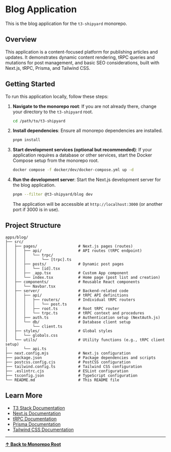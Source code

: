 # Blog Application

This is the blog application for the `t3-shipyard` monorepo.

## Overview

This application is a content-focused platform for publishing articles and updates. It demonstrates dynamic content rendering, tRPC queries and mutations for post management, and basic SEO considerations, built with Next.js, tRPC, Prisma, and Tailwind CSS.

## Getting Started

To run this application locally, follow these steps:

1.  **Navigate to the monorepo root**: If you are not already there, change your directory to the `t3-shipyard` root.
    ```bash
    cd /path/to/t3-shipyard
    ```

2.  **Install dependencies**: Ensure all monorepo dependencies are installed.
    ```bash
    pnpm install
    ```

3.  **Start development services (optional but recommended)**: If your application requires a database or other services, start the Docker Compose setup from the monorepo root.
    ```bash
    docker compose -f docker/dev/docker-compose.yml up -d
    ```

4.  **Run the development server**: Start the Next.js development server for the blog application.
    ```bash
    pnpm --filter @t3-shipyard/blog dev
    ```

    The application will be accessible at `http://localhost:3000` (or another port if 3000 is in use).

## Project Structure

```
apps/blog/
├── src/
│   ├── pages/                  # Next.js pages (routes)
│   │   ├── api/                # API routes (tRPC endpoint)
│   │   │   └── trpc/
│   │   │       └── [trpc].ts
│   │   ├── posts/              # Dynamic post pages
│   │   │   └── [id].tsx
│   │   ├── _app.tsx            # Custom App component
│   │   └── index.tsx           # Home page (post list and creation)
│   ├── components/             # Reusable React components
│   │   └── Navbar.tsx
│   ├── server/                 # Backend-related code
│   │   ├── api/                # tRPC API definitions
│   │   │   ├── routers/        # Individual tRPC routers
│   │   │   │   └── post.ts
│   │   │   ├── root.ts         # Root tRPC router
│   │   │   └── trpc.ts         # tRPC context and procedures
│   │   ├── auth.ts             # Authentication setup (NextAuth.js)
│   │   └── db/                 # Database client setup
│   │       └── client.ts
│   ├── styles/                 # Global styles
│   │   └── globals.css
│   └── utils/                  # Utility functions (e.g., tRPC client setup)
│       └── api.ts
├── next.config.mjs             # Next.js configuration
├── package.json                # Package dependencies and scripts
├── postcss.config.cjs          # PostCSS configuration
├── tailwind.config.ts          # Tailwind CSS configuration
├── .eslintrc.cjs               # ESLint configuration
├── tsconfig.json               # TypeScript configuration
└── README.md                   # This README file
```

## Learn More

-   [T3 Stack Documentation](https://create.t3.gg/)
-   [Next.js Documentation](https://nextjs.org/docs)
-   [tRPC Documentation](https://trpc.io/docs)
-   [Prisma Documentation](https://www.prisma.io/docs)
-   [Tailwind CSS Documentation](https://tailwindcss.com/docs)

---

**[&#8593; Back to Monorepo Root](https://github.com/dunamismax/t3-shipyard)**